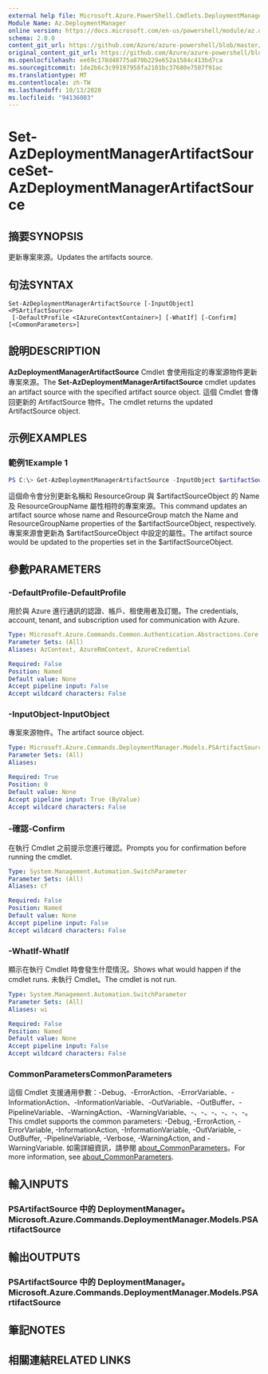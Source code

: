 ```yaml
---
external help file: Microsoft.Azure.PowerShell.Cmdlets.DeploymentManager.dll-Help.xml
Module Name: Az.DeploymentManager
online version: https://docs.microsoft.com/en-us/powershell/module/az.deploymentmanager/set-azdeploymentmanagerartifactsource
schema: 2.0.0
content_git_url: https://github.com/Azure/azure-powershell/blob/master/src/DeploymentManager/DeploymentManager/help/Set-AzDeploymentManagerArtifactSource.md
original_content_git_url: https://github.com/Azure/azure-powershell/blob/master/src/DeploymentManager/DeploymentManager/help/Set-AzDeploymentManagerArtifactSource.md
ms.openlocfilehash: ee69c178d48775a870b229e652a1584c413bd7ca
ms.sourcegitcommit: 1de2b6c3c99197958fa2101bc37680e7507f91ac
ms.translationtype: MT
ms.contentlocale: zh-TW
ms.lasthandoff: 10/13/2020
ms.locfileid: "94136003"
---
```

# <span data-ttu-id="a425b-101">Set-AzDeploymentManagerArtifactSource</span><span class="sxs-lookup"><span data-stu-id="a425b-101">Set-AzDeploymentManagerArtifactSource</span></span>

## <span data-ttu-id="a425b-102">摘要</span><span class="sxs-lookup"><span data-stu-id="a425b-102">SYNOPSIS</span></span>
<span data-ttu-id="a425b-103">更新專案來源。</span><span class="sxs-lookup"><span data-stu-id="a425b-103">Updates the artifacts source.</span></span>

## <span data-ttu-id="a425b-104">句法</span><span class="sxs-lookup"><span data-stu-id="a425b-104">SYNTAX</span></span>

```
Set-AzDeploymentManagerArtifactSource [-InputObject] <PSArtifactSource>
 [-DefaultProfile <IAzureContextContainer>] [-WhatIf] [-Confirm] [<CommonParameters>]
```

## <span data-ttu-id="a425b-105">說明</span><span class="sxs-lookup"><span data-stu-id="a425b-105">DESCRIPTION</span></span>
<span data-ttu-id="a425b-106">**AzDeploymentManagerArtifactSource** Cmdlet 會使用指定的專案源物件更新專案來源。</span><span class="sxs-lookup"><span data-stu-id="a425b-106">The **Set-AzDeploymentManagerArtifactSource** cmdlet updates an artifact source with the specified artifact source object.</span></span>
<span data-ttu-id="a425b-107">這個 Cmdlet 會傳回更新的 ArtifactSource 物件。</span><span class="sxs-lookup"><span data-stu-id="a425b-107">The cmdlet returns the updated ArtifactSource object.</span></span>

## <span data-ttu-id="a425b-108">示例</span><span class="sxs-lookup"><span data-stu-id="a425b-108">EXAMPLES</span></span>

### <span data-ttu-id="a425b-109">範例1</span><span class="sxs-lookup"><span data-stu-id="a425b-109">Example 1</span></span>
```powershell
PS C:\> Get-AzDeploymentManagerArtifactSource -InputObject $artifactSourceObject
```

<span data-ttu-id="a425b-110">這個命令會分別更新名稱和 ResourceGroup 與 $artifactSourceObject 的 Name 及 ResourceGroupName 屬性相符的專案來源。</span><span class="sxs-lookup"><span data-stu-id="a425b-110">This command updates an artifact source whose name and ResourceGroup match the Name and ResourceGroupName properties of the $artifactSourceObject, respectively.</span></span>
<span data-ttu-id="a425b-111">專案來源會更新為 $artifactSourceObject 中設定的屬性。</span><span class="sxs-lookup"><span data-stu-id="a425b-111">The artifact source would be updated to the properties set in the $artifactSourceObject.</span></span>

## <span data-ttu-id="a425b-112">參數</span><span class="sxs-lookup"><span data-stu-id="a425b-112">PARAMETERS</span></span>

### <span data-ttu-id="a425b-113">-DefaultProfile</span><span class="sxs-lookup"><span data-stu-id="a425b-113">-DefaultProfile</span></span>
<span data-ttu-id="a425b-114">用於與 Azure 進行通訊的認證、帳戶、租使用者及訂閱。</span><span class="sxs-lookup"><span data-stu-id="a425b-114">The credentials, account, tenant, and subscription used for communication with Azure.</span></span>

```yaml
Type: Microsoft.Azure.Commands.Common.Authentication.Abstractions.Core.IAzureContextContainer
Parameter Sets: (All)
Aliases: AzContext, AzureRmContext, AzureCredential

Required: False
Position: Named
Default value: None
Accept pipeline input: False
Accept wildcard characters: False
```

### <span data-ttu-id="a425b-115">-InputObject</span><span class="sxs-lookup"><span data-stu-id="a425b-115">-InputObject</span></span>
<span data-ttu-id="a425b-116">專案來源物件。</span><span class="sxs-lookup"><span data-stu-id="a425b-116">The artifact source object.</span></span>

```yaml
Type: Microsoft.Azure.Commands.DeploymentManager.Models.PSArtifactSource
Parameter Sets: (All)
Aliases:

Required: True
Position: 0
Default value: None
Accept pipeline input: True (ByValue)
Accept wildcard characters: False
```

### <span data-ttu-id="a425b-117">-確認</span><span class="sxs-lookup"><span data-stu-id="a425b-117">-Confirm</span></span>
<span data-ttu-id="a425b-118">在執行 Cmdlet 之前提示您進行確認。</span><span class="sxs-lookup"><span data-stu-id="a425b-118">Prompts you for confirmation before running the cmdlet.</span></span>

```yaml
Type: System.Management.Automation.SwitchParameter
Parameter Sets: (All)
Aliases: cf

Required: False
Position: Named
Default value: None
Accept pipeline input: False
Accept wildcard characters: False
```

### <span data-ttu-id="a425b-119">-WhatIf</span><span class="sxs-lookup"><span data-stu-id="a425b-119">-WhatIf</span></span>
<span data-ttu-id="a425b-120">顯示在執行 Cmdlet 時會發生什麼情況。</span><span class="sxs-lookup"><span data-stu-id="a425b-120">Shows what would happen if the cmdlet runs.</span></span>
<span data-ttu-id="a425b-121">未執行 Cmdlet。</span><span class="sxs-lookup"><span data-stu-id="a425b-121">The cmdlet is not run.</span></span>

```yaml
Type: System.Management.Automation.SwitchParameter
Parameter Sets: (All)
Aliases: wi

Required: False
Position: Named
Default value: None
Accept pipeline input: False
Accept wildcard characters: False
```

### <span data-ttu-id="a425b-122">CommonParameters</span><span class="sxs-lookup"><span data-stu-id="a425b-122">CommonParameters</span></span>
<span data-ttu-id="a425b-123">這個 Cmdlet 支援通用參數：-Debug、-ErrorAction、-ErrorVariable、-InformationAction、-InformationVariable、-OutVariable、-OutBuffer、-PipelineVariable、-WarningAction、-WarningVariable、-、-、-、-、-、-。</span><span class="sxs-lookup"><span data-stu-id="a425b-123">This cmdlet supports the common parameters: -Debug, -ErrorAction, -ErrorVariable, -InformationAction, -InformationVariable, -OutVariable, -OutBuffer, -PipelineVariable, -Verbose, -WarningAction, and -WarningVariable.</span></span> <span data-ttu-id="a425b-124">如需詳細資訊，請參閱 [about_CommonParameters](http://go.microsoft.com/fwlink/?LinkID=113216)。</span><span class="sxs-lookup"><span data-stu-id="a425b-124">For more information, see [about_CommonParameters](http://go.microsoft.com/fwlink/?LinkID=113216).</span></span>

## <span data-ttu-id="a425b-125">輸入</span><span class="sxs-lookup"><span data-stu-id="a425b-125">INPUTS</span></span>

### <span data-ttu-id="a425b-126">PSArtifactSource 中的 DeploymentManager。</span><span class="sxs-lookup"><span data-stu-id="a425b-126">Microsoft.Azure.Commands.DeploymentManager.Models.PSArtifactSource</span></span>

## <span data-ttu-id="a425b-127">輸出</span><span class="sxs-lookup"><span data-stu-id="a425b-127">OUTPUTS</span></span>

### <span data-ttu-id="a425b-128">PSArtifactSource 中的 DeploymentManager。</span><span class="sxs-lookup"><span data-stu-id="a425b-128">Microsoft.Azure.Commands.DeploymentManager.Models.PSArtifactSource</span></span>

## <span data-ttu-id="a425b-129">筆記</span><span class="sxs-lookup"><span data-stu-id="a425b-129">NOTES</span></span>

## <span data-ttu-id="a425b-130">相關連結</span><span class="sxs-lookup"><span data-stu-id="a425b-130">RELATED LINKS</span></span>
